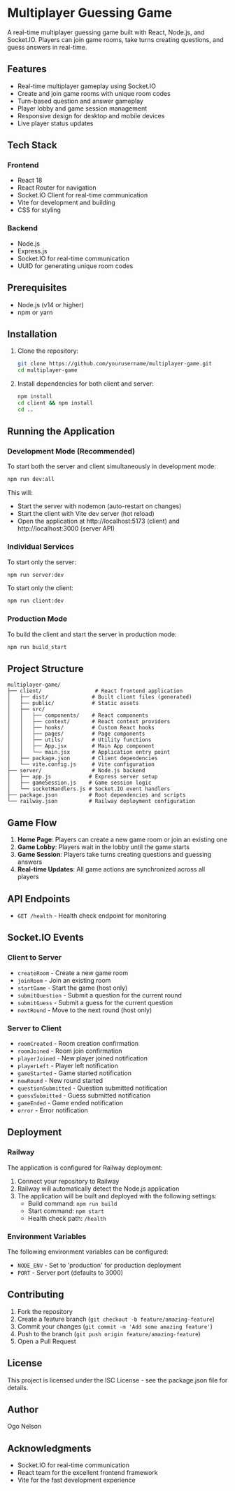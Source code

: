 # Multiplayer Guessing Game

A real-time multiplayer guessing game built with React, Node.js, and Socket.IO. Players can join game rooms, take turns creating questions, and guess answers in real-time.

## Features

- Real-time multiplayer gameplay using Socket.IO
- Create and join game rooms with unique room codes
- Turn-based question and answer gameplay
- Player lobby and game session management
- Responsive design for desktop and mobile devices
- Live player status updates

## Tech Stack

### Frontend
- React 18
- React Router for navigation
- Socket.IO Client for real-time communication
- Vite for development and building
- CSS for styling

### Backend
- Node.js
- Express.js
- Socket.IO for real-time communication
- UUID for generating unique room codes

## Prerequisites

- Node.js (v14 or higher)
- npm or yarn

## Installation

1. Clone the repository:
   ```bash
   git clone https://github.com/yourusername/multiplayer-game.git
   cd multiplayer-game
   ```

2. Install dependencies for both client and server:
   ```bash
   npm install
   cd client && npm install
   cd ..
   ```

## Running the Application

### Development Mode (Recommended)

To start both the server and client simultaneously in development mode:
```bash
npm run dev:all
```

This will:
- Start the server with nodemon (auto-restart on changes)
- Start the client with Vite dev server (hot reload)
- Open the application at http://localhost:5173 (client) and http://localhost:3000 (server API)

### Individual Services

To start only the server:
```bash
npm run server:dev
```

To start only the client:
```bash
npm run client:dev
```

### Production Mode

To build the client and start the server in production mode:
```bash
npm run build_start
```

## Project Structure

```
multiplayer-game/
├── client/                 # React frontend application
│   ├── dist/              # Built client files (generated)
│   ├── public/            # Static assets
│   ├── src/
│   │   ├── components/    # React components
│   │   ├── context/       # React context providers
│   │   ├── hooks/         # Custom React hooks
│   │   ├── pages/         # Page components
│   │   ├── utils/         # Utility functions
│   │   ├── App.jsx        # Main App component
│   │   └── main.jsx       # Application entry point
│   ├── package.json       # Client dependencies
│   └── vite.config.js     # Vite configuration
├── server/                # Node.js backend
│   ├── app.js            # Express server setup
│   ├── gameSession.js    # Game session logic
│   └── socketHandlers.js # Socket.IO event handlers
├── package.json          # Root dependencies and scripts
└── railway.json          # Railway deployment configuration
```

## Game Flow

1. **Home Page**: Players can create a new game room or join an existing one
2. **Game Lobby**: Players wait in the lobby until the game starts
3. **Game Session**: Players take turns creating questions and guessing answers
4. **Real-time Updates**: All game actions are synchronized across all players

## API Endpoints

- `GET /health` - Health check endpoint for monitoring

## Socket.IO Events

### Client to Server
- `createRoom` - Create a new game room
- `joinRoom` - Join an existing room
- `startGame` - Start the game (host only)
- `submitQuestion` - Submit a question for the current round
- `submitGuess` - Submit a guess for the current question
- `nextRound` - Move to the next round (host only)

### Server to Client
- `roomCreated` - Room creation confirmation
- `roomJoined` - Room join confirmation
- `playerJoined` - New player joined notification
- `playerLeft` - Player left notification
- `gameStarted` - Game started notification
- `newRound` - New round started
- `questionSubmitted` - Question submitted notification
- `guessSubmitted` - Guess submitted notification
- `gameEnded` - Game ended notification
- `error` - Error notification

## Deployment

### Railway

The application is configured for Railway deployment:

1. Connect your repository to Railway
2. Railway will automatically detect the Node.js application
3. The application will be built and deployed with the following settings:
   - Build command: `npm run build`
   - Start command: `npm start`
   - Health check path: `/health`

### Environment Variables

The following environment variables can be configured:
- `NODE_ENV` - Set to 'production' for production deployment
- `PORT` - Server port (defaults to 3000)

## Contributing

1. Fork the repository
2. Create a feature branch (`git checkout -b feature/amazing-feature`)
3. Commit your changes (`git commit -m 'Add some amazing feature'`)
4. Push to the branch (`git push origin feature/amazing-feature`)
5. Open a Pull Request

## License

This project is licensed under the ISC License - see the package.json file for details.

## Author

Ogo Nelson

## Acknowledgments

- Socket.IO for real-time communication
- React team for the excellent frontend framework
- Vite for the fast development experience